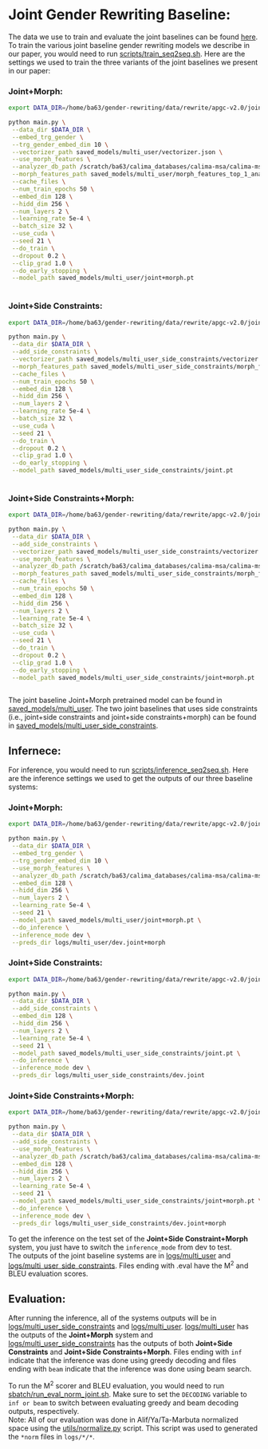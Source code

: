# Joint Gender Rewriting Baseline:


The data we use to train and evaluate the joint baselines can be found [here](https://github.com/balhafni/gender-rewriting/tree/master/data/rewrite/apgc-v2.0/joint). 
To train the various joint baseline gender rewriting models we describe in our paper, you would need to run [scripts/train_seq2seq.sh](scripts/train_seq2seq.sh). Here are the settings we used to train the three variants of the joint baselines we present in our paper: <br/>

### Joint+Morph:

```bash
export DATA_DIR=/home/ba63/gender-rewriting/data/rewrite/apgc-v2.0/joint

python main.py \
 --data_dir $DATA_DIR \
 --embed_trg_gender \
 --trg_gender_embed_dim 10 \
 --vectorizer_path saved_models/multi_user/vectorizer.json \
 --use_morph_features \
 --analyzer_db_path /scratch/ba63/calima_databases/calima-msa/calima-msa-s31_0.4.2.utf8.db.copy-mod \
 --morph_features_path saved_models/multi_user/morph_features_top_1_analyses.json \
 --cache_files \
 --num_train_epochs 50 \
 --embed_dim 128 \
 --hidd_dim 256 \
 --num_layers 2 \
 --learning_rate 5e-4 \
 --batch_size 32 \
 --use_cuda \
 --seed 21 \
 --do_train \
 --dropout 0.2 \
 --clip_grad 1.0 \
 --do_early_stopping \
 --model_path saved_models/multi_user/joint+morph.pt
 
```

### Joint+Side Constraints:

```bash
export DATA_DIR=/home/ba63/gender-rewriting/data/rewrite/apgc-v2.0/joint

python main.py \
 --data_dir $DATA_DIR \
 --add_side_constraints \
 --vectorizer_path saved_models/multi_user_side_constraints/vectorizer.json \
 --morph_features_path saved_models/multi_user_side_constraints/morph_features_top_1_analyses.json \
 --cache_files \
 --num_train_epochs 50 \
 --embed_dim 128 \
 --hidd_dim 256 \
 --num_layers 2 \
 --learning_rate 5e-4 \
 --batch_size 32 \
 --use_cuda \
 --seed 21 \
 --do_train \
 --dropout 0.2 \
 --clip_grad 1.0 \
 --do_early_stopping \
 --model_path saved_models/multi_user_side_constraints/joint.pt
 
```


### Joint+Side Constraints+Morph:

```bash
export DATA_DIR=/home/ba63/gender-rewriting/data/rewrite/apgc-v2.0/joint

python main.py \
 --data_dir $DATA_DIR \
 --add_side_constraints \
 --vectorizer_path saved_models/multi_user_side_constraints/vectorizer.json \
 --use_morph_features \
 --analyzer_db_path /scratch/ba63/calima_databases/calima-msa/calima-msa-s31_0.4.2.utf8.db.copy-mod \
 --morph_features_path saved_models/multi_user_side_constraints/morph_features_top_1_analyses.json \
 --cache_files \
 --num_train_epochs 50 \
 --embed_dim 128 \
 --hidd_dim 256 \
 --num_layers 2 \
 --learning_rate 5e-4 \
 --batch_size 32 \
 --use_cuda \
 --seed 21 \
 --do_train \
 --dropout 0.2 \
 --clip_grad 1.0 \
 --do_early_stopping \
 --model_path saved_models/multi_user_side_constraints/joint+morph.pt
 
```

The joint baseline Joint+Morph pretrained model can be found in [saved_models/multi_user](saved_models/multi_user). The two joint baselines that uses side constraints (i.e., joint+side constraints and joint+side constraints+morph) can be found in  [saved_models/multi_user_side_constraints](saved_models/multi_user_side_constraints).

## Infernece:
For inference, you would need to run [scripts/inference_seq2seq.sh](scripts/inference_seq2seq.sh). Here are the inference settings we used to get the outputs of our three baseline systems:

### Joint+Morph:
```bash
export DATA_DIR=/home/ba63/gender-rewriting/data/rewrite/apgc-v2.0/joint

python main.py \
 --data_dir $DATA_DIR \
 --embed_trg_gender \
 --trg_gender_embed_dim 10 \
 --use_morph_features \
 --analyzer_db_path /scratch/ba63/calima_databases/calima-msa/calima-msa-s31_0.4.2.utf8.db.copy-mod \
 --embed_dim 128 \
 --hidd_dim 256 \
 --num_layers 2 \
 --learning_rate 5e-4 \
 --seed 21 \
 --model_path saved_models/multi_user/joint+morph.pt \
 --do_inference \
 --inference_mode dev \
 --preds_dir logs/multi_user/dev.joint+morph
 ```
 
 ### Joint+Side Constraints:
```bash
export DATA_DIR=/home/ba63/gender-rewriting/data/rewrite/apgc-v2.0/joint

python main.py \
 --data_dir $DATA_DIR \
 --add_side_constraints \
 --embed_dim 128 \
 --hidd_dim 256 \
 --num_layers 2 \
 --learning_rate 5e-4 \
 --seed 21 \
 --model_path saved_models/multi_user_side_constraints/joint.pt \
 --do_inference \
 --inference_mode dev \
 --preds_dir logs/multi_user_side_constraints/dev.joint
 ```
 
 
### Joint+Side Constraints+Morph:
```bash
export DATA_DIR=/home/ba63/gender-rewriting/data/rewrite/apgc-v2.0/joint

python main.py \
 --data_dir $DATA_DIR \
 --add_side_constraints \
 --use_morph_features \
 --analyzer_db_path /scratch/ba63/calima_databases/calima-msa/calima-msa-s31_0.4.2.utf8.db.copy-mod \
 --embed_dim 128 \
 --hidd_dim 256 \
 --num_layers 2 \
 --learning_rate 5e-4 \
 --seed 21 \
 --model_path saved_models/multi_user_side_constraints/joint+morph.pt \
 --do_inference \
 --inference_mode dev \
 --preds_dir logs/multi_user_side_constraints/dev.joint+morph
 ```
 
 To get the inference on the test set of the **Joint+Side Constraint+Morph** system, you just have to switch the `inference_mode` from dev to test.</br>
 The outputs of the joint baseline systems are in [logs/multi_user](logs/multi_user) and [logs/multi_user_side_constraints](logs/multi_user_side_constraints). Files ending with .eval have the M<sup>2</sup> and BLEU evaluation scores.
 
 ## Evaluation:
After running the inference, all of the systems outputs will be in [logs/multi_user_side_constraints](logs/multi_user_side_constraints) and [logs/multi_user](logs/multi_user). [logs/multi_user](logs/multi_user) has the outputs of the **Joint+Morph** system and [logs/multi_user_side_constraints](logs/multi_user_side_constraints) has the outputs of both **Joint+Side Constraints** and **Joint+Side Constraints+Morph**. Files ending with `inf` indicate that the inference was done using greedy decoding and files ending with `beam` indicate that the inference was done using beam search.</br>

To run the M<sup>2</sup> scorer and BLEU evaluation, you would need to run [sbatch/run_eval_norm_joint.sh](sbatch/run_eval_norm_joint.sh). Make sure to set the `DECODING` variable to `inf or beam` to switch between evaluating greedy and beam decoding outputs, respectively.</br>
Note: All of our evaluation was done in Alif/Ya/Ta-Marbuta normalized space using the [utils/normalize.py](utils/normalize.py) script. This script was used to generated the `*norm` files in `logs/*/*`.
